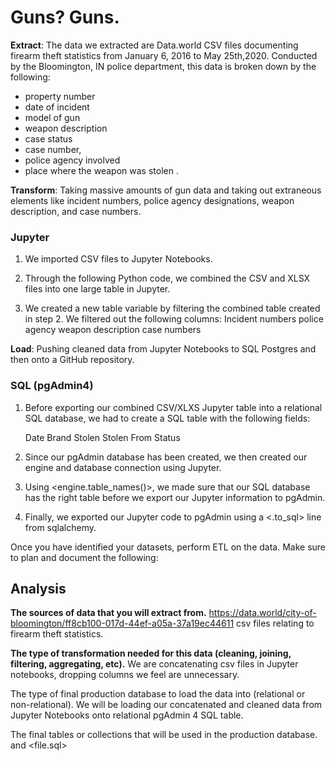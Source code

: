 # Guns? Guns.

**Extract**: The data we extracted are Data.world CSV files documenting firearm theft statistics from January 6, 2016 to May 25th,2020. Conducted by the Bloomington, IN police department, this data is broken down by the following:
* property number 
* date of incident 
* model of gun 
* weapon description 
* case status
* case number,
* police agency involved
* place where the weapon was stolen . 


**Transform**: Taking massive amounts of gun data and taking out extraneous elements like incident numbers, police agency designations, weapon description, and case numbers.

### Jupyter
1. We imported CSV files to Jupyter Notebooks.
2. Through the following Python code, we combined the CSV and XLSX files into one large table in Jupyter. 
    
3. We created a new table variable by filtering the combined table created in step 2. We filtered out the following columns: 
    Incident numbers
    police agency
    weapon description
    case numbers


**Load**: Pushing cleaned data from Jupyter Notebooks to SQL Postgres and then onto a GitHub repository.

### SQL (pgAdmin4)
1. Before exporting our combined CSV/XLXS Jupyter table into a relational SQL database, we had to create a SQL table with the following fields:

    Date
    Brand
    Stolen
    Stolen From
    Status
2. Since our pgAdmin database has been created, we then created our engine and database connection using Jupyter. 
3. Using <engine.table_names()>, we made sure that our SQL database has the right table before we export our Jupyter information to pgAdmin.
4. Finally, we exported our Jupyter code to pgAdmin using a <.to_sql> line from sqlalchemy.  

    

        
  

Once you have identified your datasets, perform ETL on the data. Make sure to plan and document the following:
## Analysis

**The sources of data that you will extract from.** 
https://data.world/city-of-bloomington/ff8cb100-017d-44ef-a05a-37a19ec44611 csv files relating to firearm theft statistics. 


**The type of transformation needed for this data (cleaning, joining, filtering, aggregating, etc).** 
We are concatenating csv files in Jupyter notebooks, dropping columns we feel are unnecessary.

The type of final production database to load the data into (relational or non-relational).
We will be loading our concatenated and cleaned data from Jupyter Notebooks onto relational pgAdmin 4 SQL table. 

The final tables or collections that will be used in the production database.
<Jupyter file name> and <file.sql>

